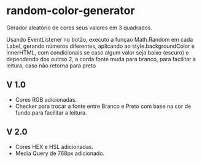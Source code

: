 # random-color-generator
Gerador aleatório de cores seus valores em 3 quadrados.

Usando EventListener no botão, executo a funçao Math.Random em cada Label, gerando números diferentes, aplicando ao style.backgroundColor e innerHTML, com condicionais se caso algum valor seja baixo (escuro) e dependendo dos outrso 2, a corda fonte muda para branco, para facilitar a leitura, caso não retorna para preto

## V 1.0
  - Cores RGB adicionadas.
  - Checker para trocar a fonte entre Branco e Preto com base na cor de fundo para facilitar a leitura.
## V 2.0
  - Cores HEX e HSL adicionadas.
  - Media Query de 768px adicionado.
